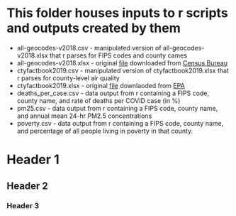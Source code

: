 # This folder houses inputs to r scripts and outputs created by them
- all-geocodes-v2018.csv - manipulated version of all-geocodes-v2018.xlsx that r parses for FIPS codes and county cames
- all-geocodes-v2018.xlsx - original [file](https://www2.census.gov/programs-surveys/popest/geographies/2018/all-geocodes-v2018.xlsx) downloaded from [Census Bureau](https://www.census.gov/geographies/reference-files/2018/demo/popest/2018-fips.html)
- ctyfactbook2019.csv - manipulated version of ctyfactbook2019.xlsx that r parses for county-level air quality
- ctyfactbook2019.xlsx - original [file](https://www.epa.gov/sites/production/files/2020-06/ctyfactbook2019.xlsx) downlaoded from [EPA](https://www.epa.gov/air-trends/air-quality-cities-and-counties)
- deaths_per_case.csv - data output from r containing a FIPS code, county name, and rate of deaths per COVID case (in %)
- pm25.csv - data output from r containing a FIPS code, county name, and annual mean 24-hr PM2.5 concentrations
- poverty.csv - data output from r containing a FIPS code, county name, and percentage of all people living in poverty in that county.



# Header 1
## Header 2
### Header 3